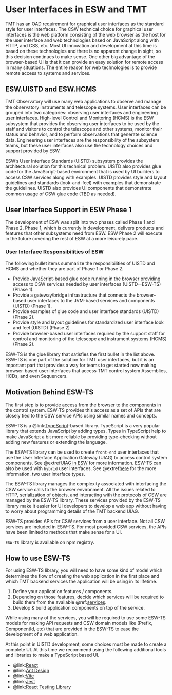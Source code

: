 # User Interfaces in ESW and TMT

TMT has an OAD requirement for graphical user interfaces as the standard style for user interfaces. The CSW technical choice for
graphical user interfaces is the web platform consisting of the web browser as the host for the user interface and web
technologies based on JavaScript along with HTTP, and CSS, etc. Most UI innovation and development at this time is
based on these technologies and there is no apparent change in sight, so this decision continues to make sense.
One other big advantage of the browser-based UI is that it can provide an easy solution for remote access in many situations.
The entire reason for web technologies is to provide remote access to systems and services.

## ESW.UISTD and ESW.HCMS

TMT Observatory will use many web applications to observe and manage the observatory instruments and telescope systems.
User interfaces can be grouped into two categories: observing user interfaces and engineering user interfaces.
High-level Control and Monitoring (HCMS) is the ESW subsystem that provides the observing user interfaces
to be used by the staff and visitors to control the telescope and other systems, monitor their
status and behavior, and to perform observations that generate science data. Engineering user interfaces are
the responsibility of the subsystem teams, but these user interfaces also use the technology choices and support provided
by ESW.

ESW’s User Interface Standards (UISTD) subsystem provides the architectural solution for this technical problem.
UISTD also provides glue code for the JavaScript-based environment that is used by UI builders to access CSW services
along with examples. UISTD provides style and layout guidelines and standards (look-and-feel) with examples that demonstrate
the guidelines. UISTD also provides UI components that demonstrate common usage of CSW glue code (TBD as needed).

## User Interface Support in ESW Phase 1

The development of ESW was split into two phases called Phase 1 and Phase 2. Phase 1, which is currently in development,
delivers products and features that other subsystems need from ESW. ESW Phase 2 will execute in the future covering the
rest of ESW at a more leisurely pace.

### User Interface Responsibilities of ESW

The following bullet items summarize the responsibilities of UISTD and HCMS and whether they are part of Phase 1 or Phase 2.

* Provide JavaScript-based glue code running in the browser providing access to CSW services needed by user interfaces (UISTD--ESW-TS) (Phase 1).
* Provide a gateway/bridge infrastructure that connects the browser-based user interfaces to the JVM-based services and components (UISTD) (Phase 1).
* Provide examples of glue code and user interface standards (UISTD) (Phase 2).
* Provide style and layout guidelines for standardized user interface look and feel (UISTD) (Phase 2)
* Provide browser-based user interfaces required by the support staff for control and monitoring of the telescope and instrument systems (HCMS) (Phase 2).

ESW-TS is the glue library that satisfies the first bullet in the list above. ESW-TS is one part of the
solution for TMT user interfaces, but it is an important part that provides a way for teams to get started now
making browser-based user interfaces that access TMT control system Assemblies, HCDs, and even Sequencers.

## Motivation Behind ESW-TS

The first step is to provide access from the browser to the components in the control system. ESW-TS provides this
access as a set of APIs that are closely tied to the CSW service APIs using similar names and concepts.

ESW-TS is a @link:[TypeScript](https://www.typescriptlang.org)-based library. TypeScript is a very popular library
that extends JavaScript by adding types. Types in TypeScript help to make JavaScript a bit more reliable by providing type-checking
without adding new features or extending the language.

The ESW-TS library can be used to create `front-end` user interfaces that
use the User Interface Application Gateway (UIAG) to access control system components. See @extref[UIAG in ESW](esw:uisupport/gateway) for more information.
ESW-TS can also be used with `hybrid` user interfaces. See @extref[here](esw:uisupport/UIOverview.html) for the more information.
two user interface types.

The ESW-TS library manages the complexity associated with interfacing the CSW service calls to the browser environment.
All the issues related to HTTP, serialization of objects, and interacting with the protocols of CSW are managed by the
ESW-TS library.  These services provided by the ESW-TS library
make it easier for UI developers to develop a web app without having to worry about programming details of the TMT backend UIAG.

ESW-TS provides APIs for CSW services from a user interface. Not all CSW services are included in ESW-TS. For most provided CSW services,
the APIs have been limited to methods that make sense for a UI.

`ESW-TS` library is available on npm registry.

## How to use ESW-TS

For using ESW-TS library, you will need to have some kind of model which determines the flow of creating the web application in the first place and which
TMT backend services the application will be using in its lifetime.

1. Define your application features / components.
1. Depending on those features, decide which services will be required to build them from the available @ref:[services](services/index.md).
1. Develop & build application components on top of the service.

While using many of the services, you will be required to use some ESW-TS models for making API requests and
CSW domain models like (Prefix, ComponentId, etc) that are provided in the ESW-TS to ease the development of a web application.

At this point in UISTD development, some choices must be made to create a complete UI. At this time we recommend using the
following additional tools and libraries to make a TypeScript based UI.

* @link:[React](https://react.dev/)
* @link:[Ant Design](https://ant.design)
* @link:[Vite](https://vite.dev/)
* @link:[Jest](https://jestjs.io/)
* @link:[React Testing Library](https://testing-library.com/docs/react-testing-library/intro/)
